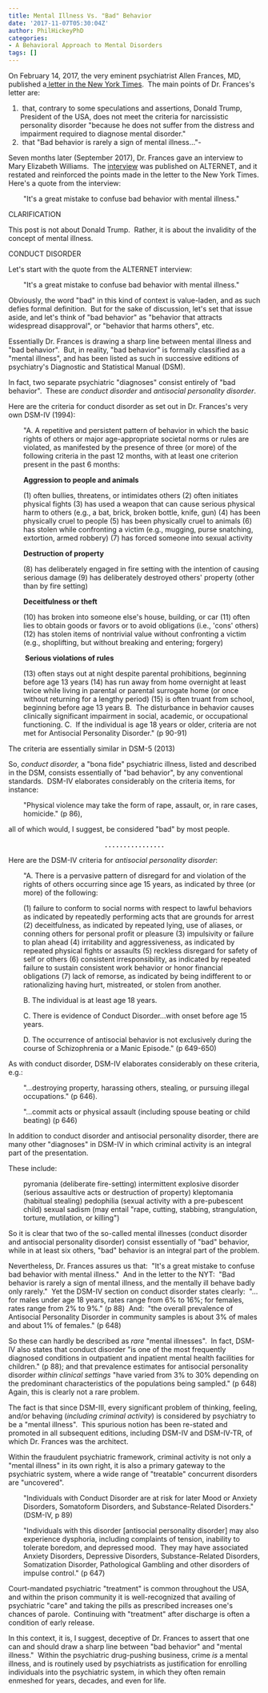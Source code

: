 ```yaml
---
title: Mental Illness Vs. "Bad" Behavior
date: '2017-11-07T05:30:04Z'
author: PhilHickeyPhD
categories:
- A Behavioral Approach to Mental Disorders
tags: []
---
```


On February 14, 2017, the very eminent psychiatrist Allen Frances, MD, published a<a href="https://www.nytimes.com/2017/02/14/opinion/an-eminent-psychiatrist-demurs-on-trumps-mental-state.html"> letter in the New York Times</a>.  The main points of Dr. Frances's letter are:
<ol>
 	<li> that, contrary to some speculations and assertions, Donald Trump, President of the USA, does not meet the criteria for narcissistic personality disorder "because he does not suffer from the distress and impairment required to diagnose mental disorder."</li>
 	<li> that "Bad behavior is rarely a sign of mental illness…"-</li>
</ol>
Seven months later (September 2017), Dr. Frances gave an interview to Mary Elizabeth Williams.  The <a href="https://www.alternet.org/news-amp-politics/duke-psychiatrist-america-having-nervous-breakdown">interview</a> was published on ALTERNET, and it restated and reinforced the points made in the letter to the New York Times. Here's a quote from the interview:
<p style="padding-left: 30px;">"It's a great mistake to confuse bad behavior with mental illness."</p>
CLARIFICATION

This post is not about Donald Trump.  Rather, it is about the invalidity of the concept of mental illness.

CONDUCT DISORDER

Let's start with the quote from the ALTERNET interview:
<p style="padding-left: 30px;">"It's a great mistake to confuse bad behavior with mental illness."</p>
Obviously, the word "bad" in this kind of context is value-laden, and as such defies formal definition.  But for the sake of discussion, let's set that issue aside, and let's think of "bad behavior" as "behavior that attracts widespread disapproval", or "behavior that harms others", etc.

Essentially Dr. Frances is drawing a sharp line between mental illness and "bad behavior".  But, in reality, "bad behavior" is formally classified as a "mental illness", and has been listed as such in successive editions of psychiatry's Diagnostic and Statistical Manual (DSM).

In fact, two separate psychiatric "diagnoses" consist entirely of "bad behavior".  These are <em>conduct disorder</em> and <em>antisocial personality disorder</em>.

Here are the criteria for conduct disorder as set out in Dr. Frances's very own DSM-IV (1994):
<p style="padding-left: 30px;">"A. A repetitive and persistent pattern of behavior in which the basic rights of others or major age-appropriate societal norms or rules are violated, as manifested by the presence of three (or more) of the following criteria in the past 12 months, with at least one criterion present in the past 6 months: <strong> </strong></p>
<p style="padding-left: 30px;"><strong>Aggression to people and animals </strong></p>
<p style="padding-left: 30px;">(1) often bullies, threatens, or intimidates others
(2) often initiates physical fights
(3) has used a weapon that can cause serious physical harm to others (e.g., a bat, brick, broken bottle, knife, gun)
(4) has been physically cruel to people
(5) has been physically cruel to animals
(6) has stolen while confronting a victim (e.g., mugging, purse snatching, extortion, armed robbery)
(7) has forced someone into sexual activity <strong> </strong></p>
<p style="padding-left: 30px;"><strong>Destruction of property </strong></p>
<p style="padding-left: 30px;">(8) has deliberately engaged in fire setting with the intention of causing serious damage
(9) has deliberately destroyed others' property (other than by fire setting)<strong> </strong></p>
<p style="padding-left: 30px;"><strong>Deceitfulness or theft </strong></p>
<p style="padding-left: 30px;">(10) has broken into someone else's house, building, or car
(11) often lies to obtain goods or favors or to avoid obligations (i.e., 'cons' others)
(12) has stolen items of nontrivial value without confronting a victim (e.g., shoplifting, but without breaking and entering; forgery)</p>
<p style="padding-left: 30px;"><strong> </strong><strong>Serious violations of rules </strong></p>
<p style="padding-left: 30px;">(13) often stays out at night despite parental prohibitions, beginning before age 13 years
(14) has run away from home overnight at least twice while living in parental or parental surrogate home (or once without returning for a lengthy period)
(15) is often truant from school, beginning before age 13 years
B.  The disturbance in behavior causes clinically significant impairment in social, academic, or occupational functioning.
C.  If the individual is age 18 years or older, criteria are not met for Antisocial Personality Disorder." (p 90-91)</p>
The criteria are essentially similar in DSM-5 (2013)

So, <em>conduct disorder,</em> a "bona fide" psychiatric illness, listed and described in the DSM, consists essentially of "bad behavior", by any conventional standards.  DSM-IV elaborates considerably on the criteria items, for instance:
<p style="padding-left: 30px;">"Physical violence may take the form of rape, assault, or, in rare cases, homicide." (p 86),</p>
all of which would, I suggest, be considered "bad" by most people.
<p style="text-align: center;"><strong>. . . . . . . . . . . . . . . .</strong></p>
Here are the DSM-IV criteria for <em>antisocial personality disorder</em>:
<p style="padding-left: 30px;">"A. There is a pervasive pattern of disregard for and violation of the rights of others occurring since age 15 years, as indicated by three (or more) of the following:</p>
<p style="padding-left: 30px;">(1) failure to conform to social norms with respect to lawful behaviors as indicated by repeatedly performing acts that are grounds for arrest
(2) deceitfulness, as indicated by repeated lying, use of aliases, or conning others for personal profit or pleasure
(3) impulsivity or failure to plan ahead
(4) irritability and aggressiveness, as indicated by repeated physical fights or assaults
(5) reckless disregard for safety of self or others
(6) consistent irresponsibility, as indicated by repeated failure to sustain consistent work behavior or honor financial obligations
(7) lack of remorse, as indicated by being indifferent to or rationalizing having hurt, mistreated, or stolen from another.</p>
<p style="padding-left: 30px;">B. The individual is at least age 18 years.</p>
<p style="padding-left: 30px;">C. There is evidence of Conduct Disorder…with onset before age 15 years.</p>
<p style="padding-left: 30px;">D. The occurrence of antisocial behavior is not exclusively during the course of Schizophrenia or a Manic Episode." (p 649-650)</p>
As with conduct disorder, DSM-IV elaborates considerably on these criteria, e.g.:
<p style="padding-left: 30px;">"…destroying property, harassing others, stealing, or pursuing illegal occupations." (p 646).</p>
<p style="padding-left: 30px;">"…commit acts or physical assault (including spouse beating or child beating) (p 646)</p>
In addition to conduct disorder and antisocial personality disorder, there are many other "diagnoses" in DSM-IV in which criminal activity is an integral part of the presentation.

These include:
<p style="padding-left: 30px;">pyromania (deliberate fire-setting)
intermittent explosive disorder (serious assaultive acts or destruction of property)
kleptomania (habitual stealing)
pedophilia (sexual activity with a pre-pubescent child)
sexual sadism (may entail "rape, cutting, stabbing, strangulation, torture, mutilation, or killing")</p>
So it is clear that two of the so-called mental illnesses (conduct disorder and antisocial personality disorder) consist essentially of "bad" behavior, while in at least six others, "bad" behavior is an integral part of the problem.

Nevertheless, Dr. Frances assures us that:  "It's a great mistake to confuse bad behavior with mental illness."  And in the letter to the NYT:  "Bad behavior is rarely a sign of mental illness, and the mentally ill behave badly only rarely."  Yet the DSM-IV section on conduct disorder states clearly:  "…for males under age 18 years, rates range from 6% to 16%; for females, rates range from 2% to 9%." (p 88)  And:  "the overall prevalence of Antisocial Personality Disorder in community samples is about 3% of males and about 1% of females." (p 648)

So these can hardly be described as <em>rare</em> "mental illnesses".  In fact, DSM-IV also states that conduct disorder "is one of the most frequently diagnosed conditions in outpatient and inpatient mental health facilities for children." (p 88); and that prevalence estimates for antisocial personality disorder <em>within clinical settings</em> "have varied from 3% to 30% depending on the predominant characteristics of the populations being sampled." (p 648) Again, this is clearly not a rare problem.

The fact is that since DSM-III, every significant problem of thinking, feeling, and/or behaving (<em>including criminal activity</em>) is considered by psychiatry to be a "mental illness".  This spurious notion has been re-stated and promoted in all subsequent editions, including DSM-IV and DSM-IV-TR, of which Dr. Frances was the architect.

Within the fraudulent psychiatric framework, criminal activity is not only a "mental illness" in its own right, it is also a primary gateway to the psychiatric system, where a wide range of "treatable" concurrent disorders are "uncovered".
<p style="padding-left: 30px;">"Individuals with Conduct Disorder are at risk for later Mood or Anxiety Disorders, Somatoform Disorders, and Substance-Related Disorders." (DSM-IV, p 89)</p>
<p style="padding-left: 30px;">"Individuals with this disorder [antisocial personality disorder] may also experience dysphoria, including complaints of tension, inability to tolerate boredom, and depressed mood.  They may have associated Anxiety Disorders, Depressive Disorders, Substance-Related Disorders, Somatization Disorder, Pathological Gambling and other disorders of impulse control." (p 647)</p>
Court-mandated psychiatric "treatment" is common throughout the USA, and within the prison community it is well-recognized that availing of psychiatric "care" and taking the pills as prescribed increases one's chances of parole.  Continuing with "treatment" after discharge is often a condition of early release.

In this context, it is, I suggest, deceptive of Dr. Frances to assert that one can and should draw a sharp line between "bad behavior" and "mental illness."  Within the psychiatric drug-pushing business, crime <em>is</em> a mental illness, and is routinely used by psychiatrists as justification for enrolling individuals into the psychiatric system, in which they often remain enmeshed for years, decades, and even for life.

&nbsp;